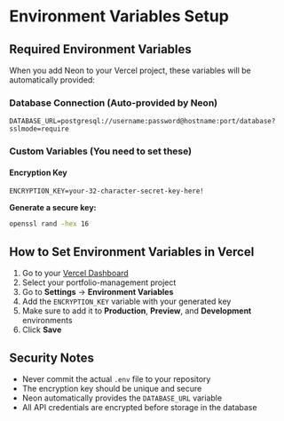 # Environment Variables Setup

## Required Environment Variables

When you add Neon to your Vercel project, these variables will be automatically provided:

### Database Connection (Auto-provided by Neon)
```
DATABASE_URL=postgresql://username:password@hostname:port/database?sslmode=require
```

### Custom Variables (You need to set these)

#### Encryption Key
```
ENCRYPTION_KEY=your-32-character-secret-key-here!
```

**Generate a secure key:**
```bash
openssl rand -hex 16
```

## How to Set Environment Variables in Vercel

1. Go to your [Vercel Dashboard](https://vercel.com/dashboard)
2. Select your portfolio-management project
3. Go to **Settings** → **Environment Variables**
4. Add the `ENCRYPTION_KEY` variable with your generated key
5. Make sure to add it to **Production**, **Preview**, and **Development** environments
6. Click **Save**

## Security Notes

- Never commit the actual `.env` file to your repository
- The encryption key should be unique and secure
- Neon automatically provides the `DATABASE_URL` variable
- All API credentials are encrypted before storage in the database
